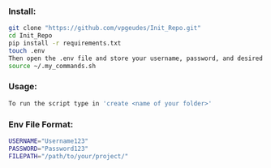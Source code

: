 ### Install: 
```bash
git clone "https://github.com/vpgeudes/Init_Repo.git"
cd Init_Repo
pip install -r requirements.txt
touch .env
Then open the .env file and store your username, password, and desired file destination. Use the provided format at the bottom of this README.
source ~/.my_commands.sh
```

### Usage:
```bash
To run the script type in 'create <name of your folder>'
```

### Env File Format:
```bash
USERNAME="Username123"
PASSWORD="Password123"
FILEPATH="/path/to/your/project/"
```
